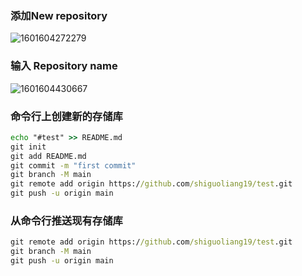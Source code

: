 ### 添加New repository

![1601604272279](C:\Users\shiguoliang\Desktop\学习记录\assets\1601604272279.png)

### 输入 Repository name

![1601604430667](C:\Users\shiguoliang\Desktop\学习记录\assets\1601604430667.png)

### 命令行上创建新的存储库

```cmd
echo "#test" >> README.md
git init
git add README.md
git commit -m "first commit"
git branch -M main
git remote add origin https://github.com/shiguoliang19/test.git
git push -u origin main
```

### 从命令行推送现有存储库

```cmd
git remote add origin https://github.com/shiguoliang19/test.git
git branch -M main
git push -u origin main
```



